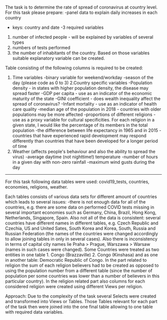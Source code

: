 The task is to determine the rate of spread of coronavirus at country level. For this task please prepare:
-panel data to explain daily increases in each country
- keys: country and date
-3 required variables
1) number of infected people - will be explained by variables of several types
2) numbers of tests performed
3) the number of inhabitants of the country. 
Based on those variables  suitable explanatory variable can be created. 

Table consisting of the following columns is required to be created:
1. Time variables
-binary variable for weekend/workday
-season of the day (please code as 0 to 3)
2.Country specific variables
-Population density - in states with higher population density, the disease may spread faster
-GDP per capita - use as an indicator of the economic maturity of the state
-GINI coefficient - does wealth inequality affect the spread of coronavirus?
-Infant mortality - use as an indicator of health care quality
-median age of the population in 2018 - countries with older populations may be more affected
-proportions of different religions - use as a proxy variable for cultural specificities. For each religion in a given state, I would like the percentage of its members in the total population
-the difference between life expectancy in 1965 and in 2015 - countries that have experienced rapid development may respond differently than countries that have been developed for a longer period of time
3. Weather (affects people's behaviour and also the ability to spread the virus)
-average daytime (not nighttime!) temperature
-number of hours in a given day with non-zero rainfall
-maximum wind gusts during the day

---

For this task following data tables were used:
covid19_tests,
countries,
economies,
religions,
weather.

Each tables consists of various data sets for different amount of countries which leads to several issues:
-there is not enough data for all of the countries, e.g. there are some data on performed COVID tests missing in several important economies such as Germany, China, Brazil, Hong Kong, Netherlands, Singapore, Spain. Also not all of the data is consistent: several countries have different names in different tables, e.g. Czech Republic and Czechia, US and United Sates, South Korea and Korea, South, Russia and Russian Federation (the names of the countries were changed accordingly to allow joining tables in only in several cases).  Also there is inconsistency in terms of capital city names lie Praha > Prague, Warszawa > Warsaw (names in such cases were changed). 
Some Countries were treated as two entities in one table 1. Congo (Brazzaville) 2. Congo (Kinshasa) and as one in another table: Democratic Republic of Congo. 
In the part related to religion the sum of each religion believers had to be created as opposed to using the population number from a different table (since the number of population per some countries was lower than a number of believers in this particular country).
In the religion related part also columns for each considered religion were created using different Views per religion.

Approach:
Due to the complexity of the task several Selects were created and transformed into Views or Tables. Those Tables relevant for each part of the task then were joined into the one final table allowing to one table with required data variables.
